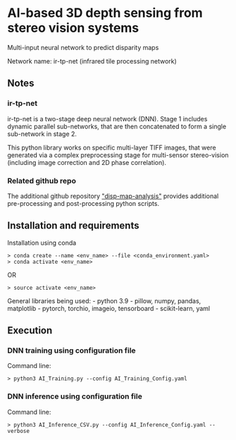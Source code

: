 # AI-based 3D depth sensing from stereo vision systems

Multi-input neural network to predict disparity maps 

Network name: ir-tp-net (infrared tile processing network)


## Notes

### ir-tp-net

ir-tp-net is a two-stage deep neural network (DNN). Stage 1 includes dynamic parallel sub-networks, that are then concatenated to form a single sub-network in stage 2.

This python library works on specific multi-layer TIFF images, that were generated via a complex preprocessing 
stage for multi-sensor stereo-vision (including image correction and 2D phase correlation).

### Related github repo

The additional github repository ["disp-map-analysis"](https://github.com/clementsan/disp-map-analysis) provides additional pre-processing and post-processing python scripts.


## Installation and requirements 

Installation using conda
```
> conda create --name <env_name> --file <conda_environment.yaml>
> conda activate <env_name>
```
OR 
```
> source activate <env_name>
```

General libraries being used:
	-	python 3.9 
	-	pillow, numpy, pandas, matplotlib 
	-	pytorch, torchio, imageio, tensorboard
	-	scikit-learn, yaml


## Execution

### DNN training using configuration file

Command line:
```
> python3 AI_Training.py --config AI_Training_Config.yaml
```
 
### DNN inference using configuration file

Command line:
```
> python3 AI_Inference_CSV.py --config AI_Inference_Config.yaml --verbose
```